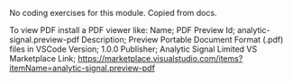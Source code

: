 No coding exercises for this module. Copied from docs. 

To view PDF install a PDF viewer like: 
Name; PDF Preview
Id; analytic-signal.preview-pdf
Description; Preview Portable Document Format (.pdf) files in VSCode
Version; 1.0.0
Publisher; Analytic Signal Limited
VS Marketplace Link; https://marketplace.visualstudio.com/items?itemName=analytic-signal.preview-pdf